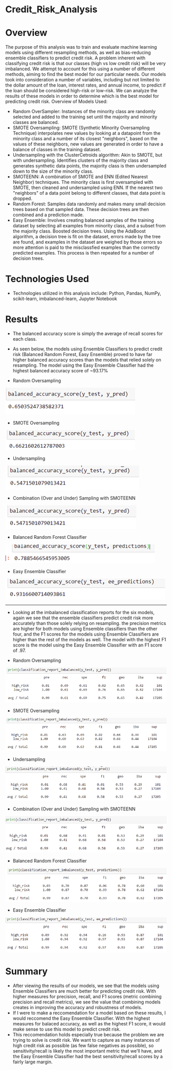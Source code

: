 # Credit_Risk_Analysis

# Overview

The purpose of this analysis was to train and evaluate machine learning models using different resampling methods, as well as bias-reducing ensemble classifiers to predict credit risk. A problem inherent with classifying credit risk is that our classes (high vs low credit risk) will be very imbalanced. We attempt to account for this using a number of different methods, aiming to find the best model for our particular needs. Our models took into consideration a number of variables, including but not limited to the dollar amount of the loan, interest rates, and annual income, to predict if the loan should be considered high-risk or low-risk. We can analyze the results of these models in order to determine which is the best model for predicting credit risk. 
Overview of Models Used:
- Random OverSampler: Instances of the minority class are randomly selected and added to the training set until the majority and minority classes are balanced. 
 - SMOTE Oversampling: SMOTE (Synthetic Minority Oversampling Technique) interpolates new values by looking at a datapoint from the minority class and a number of its closest "neighbors", based on the values of these neighbors, new values are generated in order to have a balance of classes in the training dataset. 
 - Undersampling with the ClusterCetroids algorithm: Akin to SMOTE, but with undersampling. Identifies clusters of the majority class and generates synthetic data points, the majority class is then undersampled down to the size of the minority class. 
 - SMOTEENN: A combination of SMOTE and ENN (Edited Nearest Neighbor) techniques. The minority class is first oversampled with SMOTE, then cleaned and undersampled using ENN. If the nearest two "neighbors" of a data point belong to different classes, that data point is dropped. 
 - Random Forest: Samples data randomly and makes many small decision trees based on that sampled data. These decision trees are then combined and a prediction made. 
 - Easy Ensemble: Involves creating balanced samples of the training dataset by selecting all examples from minority class, and a subset from the majority class. Boosted decision trees. Using the AdaBoost algorithm, a decision tree is fit on the dataset, errors made by the tree are found, and examples in the dataset are weighed by those errors so more attention is paid to the misclassfied examples than the correctly predicted examples. This process is then repeated for a number of decision trees. 

# Technologies Used
- Technologies utilized in this analysis include: Python, Pandas, NumPy, scikit-learn, imbalanced-learn, Jupyter Notebook

# Results 
- The balanced accuracy score is simply the average of recall scores for each class. 
- As seen below, the models using Ensemble Classifiers to predict credit risk (Balanced Random Forest, Easy Ensemble) proved to have far higher balanced accuracy scores than the models that relied solely on resampling. The model using the Easy Ensemble Classifier had the highest balanced accuracy score of ~93.17%

- Random Oversampling

![ba1](images/ba1.PNG)



- SMOTE Oversampling

![ba2](images/ba2.PNG)




- Undersampling



![ba3](images/ba3.PNG)



- Combination (Over and Under) Sampling with SMOTEENN

![ba4](images/ba4.PNG)



- Balanced Random Forest Classifier

![ba5](images/ba5.PNG)



- Easy Ensemble Classifier

![ba6](images/ba6.PNG)


------------------------------------------------------------------------------------------------------------------------------------------------------------------------------

- Looking at the imbalanced classification reports for the six models, again we see that the ensemble classifiers predict credit risk more accurately than those solely relying on resampling. the precision metrics are higher for both models using Ensemble classifiers than the other four, and the F1 scores for the models using Ensemble Classifiers are higher than the rest of the models as well. The model with the highest F1 score is the model using the Easy Ensemble Classifier with an F1 score of .97.


- Random Oversampling

![ci1](images/ci1.PNG)



- SMOTE Oversampling

![ci2](images/ci2.PNG)


- Undersampling

![ci3](images/ci3.PNG)


- Combination (Over and Under) Sampling with SMOTEENN

![ci4](images/ci4.PNG)

- Balanced Random Forest Classifier

![ci5](images/ci5.PNG)

- Easy Ensemble Classifier

![ci6](images/ci6.PNG)



# Summary 
- After viewing the results of our models, we see that the models using Ensemble Classifiers are much better for predicting credit risk. With higher measures for precision, recall, and F1 scores (metric combining precision and recall metrics), we see the value that combining models creates in improving the accuracy and robustness of models. 
- If I were to make a reccomendation for a model based on these results, I would reccomend the Easy Ensemble Classifier. With the highest measures for balaced accuracy, as well as the highest F1 score, it would make sense to use this model to predict credit risk. 
- This reccomendation holds especially true because the problem we are trying to solve is credit risk. We want to capture as many instances of high credit risk as possible (as few false negatives as possible), so sensitivity/recall is likely the most important metric that we'll have, and the Easy Ensemble Classifier had the best sensitivity/recall scores by a fairly large margin.
